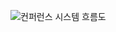 ![컨퍼런스 시스템 흐름도](https://github.com/21dbwls12/TIL/assets/139525941/a6514bf7-9c72-4d78-8908-55f1c11b349a)
